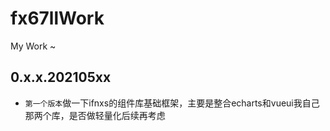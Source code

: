 # fx67llWork
My Work ~

## 0.x.x.202105xx
* `第一个版本`做一下ifnxs的组件库基础框架，主要是整合echarts和vueui我自己那两个库，是否做轻量化后续再考虑